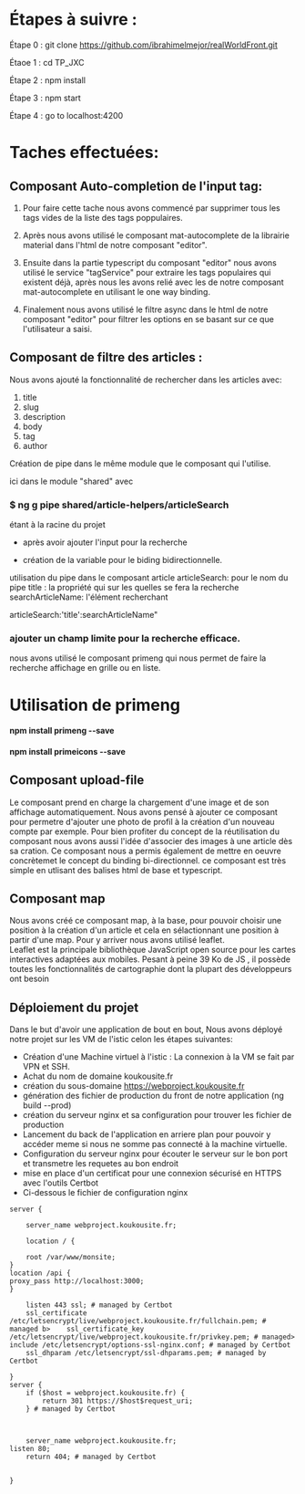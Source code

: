 # Étapes à suivre :

Étape 0 : git clone https://github.com/ibrahimelmejor/realWorldFront.git

Étaoe 1 : cd TP_JXC

Étape 2 : npm install

Étape 3 : npm start

Étape 4 : go to localhost:4200

# Taches effectuées:

## Composant Auto-completion de l'input tag:

1. Pour faire cette tache nous avons commencé par supprimer tous les tags vides de la liste des tags poppulaires.

2. Après nous avons utilisé le composant mat-autocomplete de la librairie material dans l'html de notre composant "editor".

3. Ensuite dans la partie typescript du composant "editor" nous avons utilisé le service "tagService" pour extraire les tags populaires qui existent déjà, après nous les avons relié avec les <mat-option> de notre composant mat-autocomplete en utilisant le one way binding.

4. Finalement nous avons utilisé le filtre async dans le html de notre composant "editor" pour filtrer les options en se basant sur ce que l'utilisateur a saisi.

## Composant de filtre des articles :

Nous avons ajouté la fonctionnalité de rechercher dans les articles avec:
  1. title
  2. slug
  3. description
  4. body
  5. tag
  6. author
 
Création de pipe dans le même module que le composant qui l'utilise.

ici dans le module "shared" avec

### $ ng g pipe shared/article-helpers/articleSearch 
étant à la racine du projet

- après avoir ajouter l'input pour la recherche

- création de la variable pour le biding bidirectionnelle.

utilisation du pipe dans le composant article
articleSearch: pour le nom du pipe 
title : la propriété qui sur les quelles se fera la recherche
searchArticleName: l'élément recherchant

articleSearch:'title':searchArticleName"


### ajouter un champ limite pour la recherche efficace.

nous avons utilisé le composant primeng qui nous permet de faire la recherche affichage en grille ou en liste.


# Utilisation de primeng

#### npm install primeng --save
#### npm install primeicons --save

## Composant upload-file
Le composant prend en charge la chargement d'une image et de son affichage automatiquement. Nous avons pensé à ajouter ce composant pour permetre d'ajouter une photo de profil à la création d'un nouveau compte par exemple. Pour bien profiter du concept de la réutilisation du composant nous avons aussi l'idée d'associer des images à une article dès sa cration. Ce composant nous a permis également de mettre en oeuvre concrètemet le concept du binding bi-directionnel. ce composant est très simple en utlisant des balises html de base et typescript.
## Composant map
Nous avons créé ce composant map, à la base, pour pouvoir choisir une position à la création d'un article et cela en sélactionnant une position à partir d'une map. Pour y arriver nous avons utilisé leaflet. <br> Leaflet est la principale bibliothèque JavaScript open source pour les cartes interactives adaptées aux mobiles. Pesant à peine 39 Ko de JS , il possède toutes les fonctionnalités de cartographie dont la plupart des développeurs ont besoin 
## Déploiement du projet
Dans le but d'avoir une application de bout en bout, Nous avons déployé notre projet sur les VM de l'istic celon les étapes suivantes:<br>
+ Création d'une Machine virtuel à l'istic : La connexion à la VM se fait par VPN et SSH.
+ Achat du nom de domaine koukousite.fr
+ création du sous-domaine https://webproject.koukousite.fr
+ génération des fichier de production du front de notre application (ng build --prod)
+ création du serveur nginx et sa configuration pour trouver les fichier de production
+ Lancement du back de l'application en arriere plan pour pouvoir y accéder meme si nous ne somme pas connecté à la machine virtuelle.
+ Configuration du serveur nginx pour écouter le serveur sur le bon port et transmetre les requetes au bon endroit
+ mise en place d'un certificat pour une connexion sécurisé en HTTPS avec l'outils Certbot
+ Ci-dessous le fichier de configuration nginx

```
server {

    server_name webproject.koukousite.fr;

    location / {

    root /var/www/monsite;
}
location /api {
proxy_pass http://localhost:3000;
}

    listen 443 ssl; # managed by Certbot
    ssl_certificate /etc/letsencrypt/live/webproject.koukousite.fr/fullchain.pem; # managed b>    ssl_certificate_key /etc/letsencrypt/live/webproject.koukousite.fr/privkey.pem; # managed>    include /etc/letsencrypt/options-ssl-nginx.conf; # managed by Certbot
    ssl_dhparam /etc/letsencrypt/ssl-dhparams.pem; # managed by Certbot

}
server {
    if ($host = webproject.koukousite.fr) {
        return 301 https://$host$request_uri;
    } # managed by Certbot



    server_name webproject.koukousite.fr;
listen 80;
    return 404; # managed by Certbot


}
```





